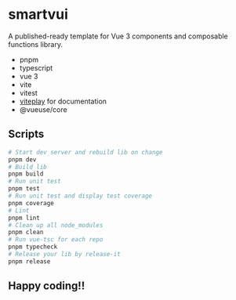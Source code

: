 # smartvui

A published-ready template for Vue 3 components and composable functions library.

- pnpm
- typescript
- vue 3
- vite
- vitest
- [viteplay](https://viteplay-docs.onrender.com/) for documentation
- @vueuse/core

## Scripts

```bash
# Start dev server and rebuild lib on change
pnpm dev
# Build lib
pnpm build
# Run unit test
pnpm test
# Run unit test and display test coverage
pnpm coverage
# Lint
pnpm lint
# Clean up all node_modules
pnpm clean
# Run vue-tsc for each repo
pnpm typecheck
# Release your lib by release-it
pnpm release
```

## Happy coding!!
